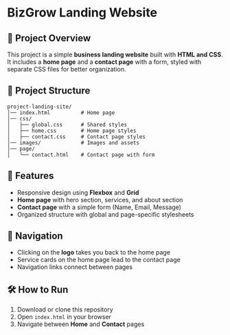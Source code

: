 # BizGrow Landing Website

## 📌 Project Overview

This project is a simple **business landing website** built with **HTML and CSS**.
It includes a **home page** and a **contact page** with a form, styled with separate CSS files for better organization.

## 📂 Project Structure

```
project-landing-site/
│── index.html          # Home page
│── css/
│   ├── global.css      # Shared styles
│   ├── home.css        # Home page styles
│   ├── contact.css     # Contact page styles
│── images/             # Images and assets
│── page/
│   └── contact.html    # Contact page with form
```

## 🚀 Features

* Responsive design using **Flexbox** and **Grid**
* **Home page** with hero section, services, and about section
* **Contact page** with a simple form (Name, Email, Message)
* Organized structure with global and page-specific stylesheets

## 🔗 Navigation

* Clicking on the **logo** takes you back to the home page
* Service cards on the home page lead to the contact page
* Navigation links connect between pages

## 🛠 How to Run

1. Download or clone this repository
2. Open `index.html` in your browser
3. Navigate between **Home** and **Contact** pages
